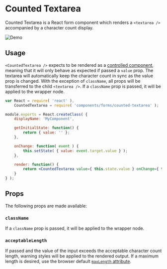 Counted Textarea
===================

Counted Textarea is a React form component which renders a `<textarea />` accompanied by a character count display.

![Demo](https://cldup.com/jF7wmrOxdM-1200x1200.png)

## Usage

`<CountedTextarea />` expects to be rendered as a [controlled component](https://facebook.github.io/react/docs/forms.html#controlled-components), meaning that it will only behave as expected if passed a `value` prop. The textarea will automatically keep the character count in sync as the value prop is changed. With the exception of `className`, all props will be transferred to the child `<textarea />`. If a `className` prop is passed, it will be applied to the wrapper node.

```jsx
var React = require( 'react' ),
	CountedTextarea = require( 'components/forms/counted-textarea' );

module.exports = React.createClass( {
	displayName: 'MyComponent',

	getInitialState: function() {
		return { value: '' };
	},

	onChange: function( event ) {
		this.setState( { value: event.target.value } );
	},

	render: function() {
		return <CountedTextarea value={ this.state.value } onChange={ this.onChange } />
	}
} );
```

## Props

The following props are made available:

### `className`

If a `className` prop is passed, it will be applied to the wrapper node.

### `acceptableLength`

If passed and the value of the input exceeds the acceptable character count length, warning styles will be applied to the rendered output. If a maximum length is desired, use the browser default [`maxLength` attribute](https://developer.mozilla.org/en-US/docs/Web/HTML/Element/textareaattr-maxlength).

